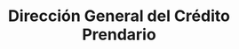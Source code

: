 ---
title: "Dirección General del Crédito Prendario"
url: /quilpue/direccion-general-del-credito-prendario/
shop: prestamista
---